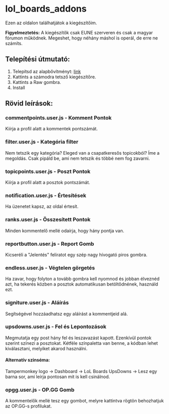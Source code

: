 # lol_boards_addons
Ezen az oldalon találhatjátok a kiegészítőim.

**Figyelmeztetés:** A kiegészítők csak EUNE szerveren és csak a magyar fórumon működnek. Megeshet, hogy néhány máshol is operál, de erre ne számíts.

## Telepítési útmutató:
1. Telepítsd az alapbővítményt: [link](https://tampermonkey.net/)
2. Kattints a számodra tetsző kiegészítőre.
3. Kattints a Raw gombra.
4. Install

## Rövid leírások:

### commentpoints.user.js - Komment Pontok
Kiírja a profil alatt a kommentek pontszámát.

### filter.user.js - Kategória filter
Nem tetszik egy kategória? Eleged van a csapatkeresős topicokból? Íme a megoldás. Csak pipáld be, ami nem tetszik és többé nem fog zavarni. 

### topicpoints.user.js - Poszt Pontok
Kiírja a profil alatt a posztok pontszámát.

### notification.user.js - Értesítések
Ha üzenetet kapsz, az oldal értesít.

### ranks.user.js - Összesített Pontok
Minden kommentelő mellé odaírja, hogy hány pontja van.

### reportbutton.user.js - Report Gomb
Kicseréli a "Jelentés" feliratot egy szép nagy hívogató piros gombra.

### endless.user.js - Végtelen görgetés
Ha zavar, hogy folyton a tovább gombra kell nyomnod és jobban élveznéd azt, ha tekerés közben a posztok automatikusan betöltődnének, használd ezt.

### signiture.user.js - Aláírás
Segítségével hozzáadhatsz egy aláírást a kommentjeid alá.

### upsdowns.user.js - Fel és Lepontozások
Megmutatja egy post hány fel és leszavazást kapott. Ezenkívül pontok szerint színezi a posztokat.
Kétféle színpaletta van benne, a kódban lehet kiválasztani, melyiket akarod használni.

#### Alternatív szinséma:
Tampermonkey logo -> Dashboard -> LoL Boards UpsDowns -> Lesz egy barna sor, ami leírja pontosan mit is kell csinálnod.

### opgg.user.js - OP.GG Gomb
A kommentelők mellé tesz egy gombot, melyre kattintva rögtön behozhatjuk az OP.GG-s profilukat.
